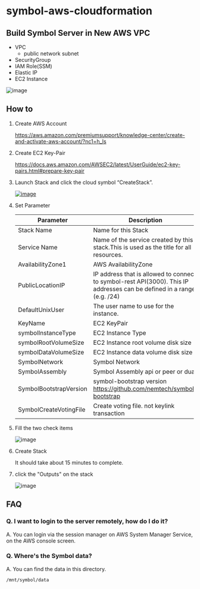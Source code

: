 # symbol-aws-cloudformation

## Build Symbol Server in New AWS VPC

* VPC
  * public network subnet
* SecurityGroup
* IAM Role(SSM)
* Elastic IP
* EC2 Instance

![image](https://user-images.githubusercontent.com/20014134/102791637-a388ec80-43ea-11eb-8aac-45fc965af90c.png)

## How to

1. Create AWS Account

    https://aws.amazon.com/premiumsupport/knowledge-center/create-and-activate-aws-account/?nc1=h_ls

2. Create EC2 Key-Pair

    https://docs.aws.amazon.com/AWSEC2/latest/UserGuide/ec2-key-pairs.html#prepare-key-pair

3. Launch Stack and click the cloud symbol “CreateStack”.

    [![image](https://s3.amazonaws.com/cloudformation-examples/cloudformation-launch-stack.png)](https://console.aws.amazon.com/cloudformation/designer/home?templateURL=https://symbol-in-aws.s3.amazonaws.com/stack.cfn.yaml)

4. Set Parameter

    |Parameter|Description|
    |---|---|
    |Stack Name|Name for this Stack|
    |Service Name|Name of the service created by this stack.This is used as the title for all resources.|
    |AvailabilityZone1| AWS AvailabilityZone |
    |PublicLocationIP| IP address that is allowed to connect to symbol-rest API(3000). This IP addresses can be defined in a range (e.g. /24)|
    |DefaultUnixUser| The user name to use for the instance.|
    |KeyName| EC2 KeyPair|
    |symbolInstanceType| EC2 Instance Type|
    |symbolRootVolumeSize| EC2 Instance root volume disk size|
    |symbolDataVolumeSize| EC2 Instance data volume disk size|
    |SymbolNetwork| Symbol Network|
    |SymbolAssembly| Symbol Assembly api or peer or dual|
    |SymbolBootstrapVersion| symbol-bootstrap version https://github.com/nemtech/symbol-bootstrap|
    |SymbolCreateVotingFile| Create voting file. not keylink transaction|

5. Fill the two check items

    ![image](https://user-images.githubusercontent.com/20014134/102793499-565a4a00-43ed-11eb-8bff-1a8352bb9979.png)

6. Create Stack

    It should take about 15 minutes to complete.

7. click the "Outputs" on the stack

    ![image](https://user-images.githubusercontent.com/20014134/102836222-30a86180-443c-11eb-94a0-9f7c4f5d4d60.png)

## FAQ

### Q. I want to login to the server remotely, how do I do it?

A. You can login via the session manager on AWS System Manager Service, on the AWS console screen.

### Q. Where's the Symbol data?

A. You can find the data in this directory.

```shell
/mnt/symbol/data
```
